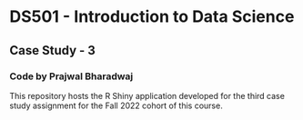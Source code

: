# DS501 - Introduction to Data Science
## Case Study - 3
### Code by Prajwal Bharadwaj

This repository hosts the R Shiny application developed for the third case study assignment for the Fall 2022 cohort of this course.
